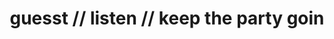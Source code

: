 ---
title: guesst // listen // keep the party goin
layout: listen
songTitle: keep the party goin
artist: guesst
coverPath: keep-the-party-goin-cover.jpg
download: guesst-keep-the-party-goin.aiff
soundcloud: https://soundcloud.com/guesstaccount/keep-the-party-goin
bandcamp: https://guesstaccount.bandcamp.com/track/keep-the-party-goin
youtube: https://youtu.be/zkH3iCfmnNc?si=1eH7Mf-kXyMRyGDO
spotify: spotify:track:3ulu223lN6bRcQv252F8ZE
apple: https://music.apple.com/us/album/keep-the-party-goin-single/1706823707
---